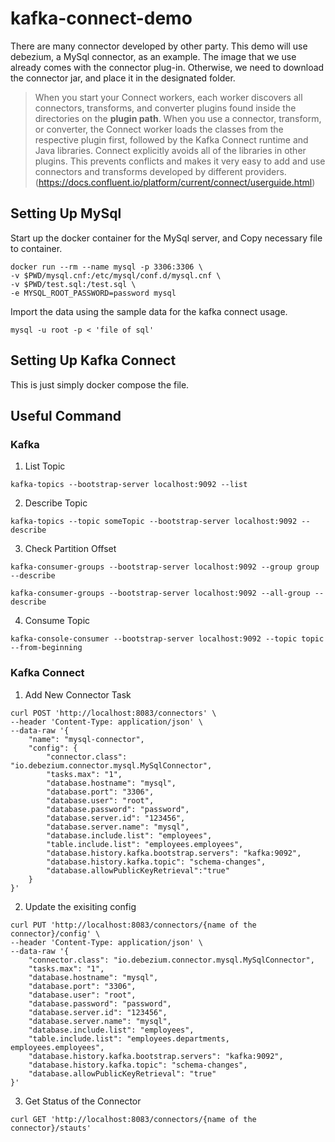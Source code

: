 # kafka-connect-demo
There are many connector developed by other party. This demo will use debezium, a MySql connector, as an example. The image that we use already comes with the connector plug-in. Otherwise, we need to download the connector jar, and place it in the designated folder.

> When you start your Connect workers, each worker discovers all connectors, transforms, and converter plugins found inside the directories on the **plugin path**. When you use a connector, transform, or converter, the Connect worker loads the classes from the respective plugin first, followed by the Kafka Connect runtime and Java libraries. Connect explicitly avoids all of the libraries in other plugins. This prevents conflicts and makes it very easy to add and use connectors and transforms developed by different providers. (https://docs.confluent.io/platform/current/connect/userguide.html)

## Setting Up MySql
Start up the docker container for the MySql server, and Copy necessary file to container.
```
docker run --rm --name mysql -p 3306:3306 \
-v $PWD/mysql.cnf:/etc/mysql/conf.d/mysql.cnf \ 
-v $PWD/test.sql:/test.sql \
-e MYSQL_ROOT_PASSWORD=password mysql
```

Import the data using the sample data for the kafka connect usage.
```
mysql -u root -p < 'file of sql'
```

## Setting Up Kafka Connect
This is just simply docker compose the file.

## Useful Command

### Kafka
1. List Topic
```
kafka-topics --bootstrap-server localhost:9092 --list
```
2. Describe Topic
```
kafka-topics --topic someTopic --bootstrap-server localhost:9092 --describe
```
3. Check Partition Offset
```
kafka-consumer-groups --bootstrap-server localhost:9092 --group group --describe

kafka-consumer-groups --bootstrap-server localhost:9092 --all-group --describe
```
4. Consume Topic
```
kafka-console-consumer --bootstrap-server localhost:9092 --topic topic --from-beginning
```
### Kafka Connect
1. Add New Connector Task
```
curl POST 'http://localhost:8083/connectors' \
--header 'Content-Type: application/json' \
--data-raw '{
    "name": "mysql-connector",
    "config": {
        "connector.class": "io.debezium.connector.mysql.MySqlConnector",
        "tasks.max": "1",
        "database.hostname": "mysql",
        "database.port": "3306",
        "database.user": "root",
        "database.password": "password",
        "database.server.id": "123456",
        "database.server.name": "mysql",
        "database.include.list": "employees",
        "table.include.list": "employees.employees",
        "database.history.kafka.bootstrap.servers": "kafka:9092",
        "database.history.kafka.topic": "schema-changes",
        "database.allowPublicKeyRetrieval":"true"
    }
}'
```
2. Update the exisiting config
```
curl PUT 'http://localhost:8083/connectors/{name of the connector}/config' \
--header 'Content-Type: application/json' \
--data-raw '{
    "connector.class": "io.debezium.connector.mysql.MySqlConnector",
    "tasks.max": "1",
    "database.hostname": "mysql",
    "database.port": "3306",
    "database.user": "root",
    "database.password": "password",
    "database.server.id": "123456",
    "database.server.name": "mysql",
    "database.include.list": "employees",
    "table.include.list": "employees.departments, employees.employees",
    "database.history.kafka.bootstrap.servers": "kafka:9092",
    "database.history.kafka.topic": "schema-changes",
    "database.allowPublicKeyRetrieval": "true"
}'
```
3. Get Status of the Connector
```
curl GET 'http://localhost:8083/connectors/{name of the connector}/stauts'
```

